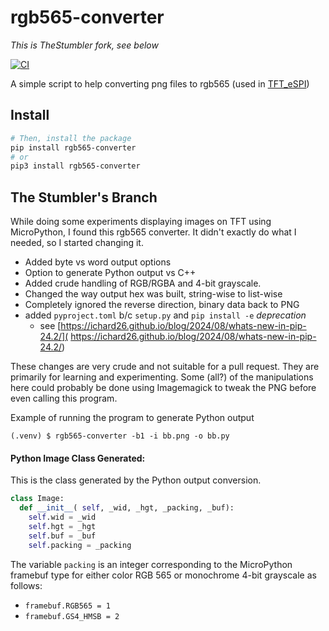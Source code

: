 # rgb565-converter

*This is TheStumbler fork, see below*

[![CI](https://github.com/CommanderRedYT/rgb565-converter/actions/workflows/ci.yaml/badge.svg)](https://github.com/CommanderRedYT/rgb565-converter/actions/workflows/ci.yaml)

A simple script to help converting png files to rgb565 (used in [TFT_eSPI](https://github.com/Bodmer/TFT_eSPI))


## Install
```bash
# Then, install the package
pip install rgb565-converter
# or
pip3 install rgb565-converter
```

## The Stumbler's Branch

While doing some experiments displaying images on TFT using MicroPython,
I found this rgb565 converter. It didn't exactly do what I needed, so I
started changing it.

* Added byte vs word output options
* Option to generate Python output vs C++
* Added crude handling of RGB/RGBA and 4-bit grayscale. 
* Changed the way output hex was built, string-wise to list-wise
* Completely ignored the reverse direction, binary data back to PNG
* added `pyproject.toml` b/c `setup.py` and `pip install -e` *deprecation*
  - see [https://ichard26.github.io/blog/2024/08/whats-new-in-pip-24.2/](
         https://ichard26.github.io/blog/2024/08/whats-new-in-pip-24.2/)

These changes are very crude and not suitable for a pull request. They 
are primarily for learning and experimenting. Some (all?) of the
manipulations here could probably be done using Imagemagick to tweak
the PNG before even calling this program.

Example of running the program to generate Python output

`(.venv) $ rgb565-converter -b1 -i bb.png -o bb.py`

#### Python Image Class Generated:

This is the class generated by the Python output conversion.


```python
class Image:
  def __init__( self, _wid, _hgt, _packing, _buf):
    self.wid = _wid
    self.hgt = _hgt
    self.buf = _buf
    self.packing = _packing
```

The variable `packing` is an integer corresponding to the MicroPython 
framebuf type for either color RGB 565 or monochrome 4-bit grayscale 
as follows:

* `framebuf.RGB565 = 1`
* `framebuf.GS4_HMSB = 2`


